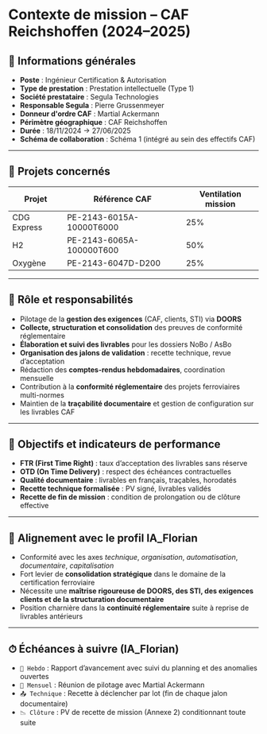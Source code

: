# Contexte de mission – CAF Reichshoffen (2024–2025)

## 🧾 Informations générales

- **Poste** : Ingénieur Certification & Autorisation
- **Type de prestation** : Prestation intellectuelle (Type 1)
- **Société prestataire** : Segula Technologies
- **Responsable Segula** : Pierre Grussenmeyer
- **Donneur d'ordre CAF** : Martial Ackermann
- **Périmètre géographique** : CAF Reichshoffen
- **Durée** : 18/11/2024 → 27/06/2025
- **Schéma de collaboration** : Schéma 1 (intégré au sein des effectifs CAF)

---

## 📁 Projets concernés

| Projet      | Référence CAF                  | Ventilation mission |
|-------------|----------------------------------|----------------------|
| CDG Express | PE-2143-6015A-10000T6000        | 25%                  |
| H2          | PE-2143-6065A-100000T600        | 50%                  |
| Oxygène     | PE-2143-6047D-D200              | 25%                  |

---

## 📌 Rôle et responsabilités

- Pilotage de la **gestion des exigences** (CAF, clients, STI) via **DOORS**
- **Collecte, structuration et consolidation** des preuves de conformité réglementaire
- **Élaboration et suivi des livrables** pour les dossiers NoBo / AsBo
- **Organisation des jalons de validation** : recette technique, revue d’acceptation
- Rédaction des **comptes-rendus hebdomadaires**, coordination mensuelle
- Contribution à la **conformité réglementaire** des projets ferroviaires multi-normes
- Maintien de la **traçabilité documentaire** et gestion de configuration sur les livrables CAF

---

## 🎯 Objectifs et indicateurs de performance

- **FTR (First Time Right)** : taux d’acceptation des livrables sans réserve
- **OTD (On Time Delivery)** : respect des échéances contractuelles
- **Qualité documentaire** : livrables en français, traçables, horodatés
- **Recette technique formalisée** : PV signé, livrables validés
- **Recette de fin de mission** : condition de prolongation ou de clôture effective

---

## 🧠 Alignement avec le profil IA_Florian

- Conformité avec les axes *technique*, *organisation*, *automatisation*, *documentaire*, *capitalisation*
- Fort levier de **consolidation stratégique** dans le domaine de la certification ferroviaire
- Nécessite une **maîtrise rigoureuse de DOORS, des STI, des exigences clients et de la structuration documentaire**
- Position charnière dans la **continuité réglementaire** suite à reprise de livrables antérieurs

---

## ⏱ Échéances à suivre (IA_Florian)

- `🔄 Hebdo` : Rapport d’avancement avec suivi du planning et des anomalies ouvertes
- `📅 Mensuel` : Réunion de pilotage avec Martial Ackermann
- `📤 Technique` : Recette à déclencher par lot (fin de chaque jalon documentaire)
- `📉 Clôture` : PV de recette de mission (Annexe 2) conditionnant toute suite

